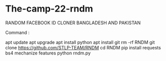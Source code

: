 # The-camp-22-rndm
RANDOM FACEBOOK ID CLONER BANGLADESH AND PAKISTAN


Command : 

apt update
apt upgrade
apt install python
apt install git
rm -rf RNDM
git clone https://github.com/STLP-TEAM/RNDM
cd RNDM
pip install requests bs4 mechanize features
python rndm.py
